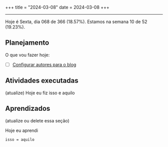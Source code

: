 +++
title = "2024-03-08"
date = 2024-03-08
+++

---

Hoje é Sexta, dia 068 de 366 (18.57%). Estamos na semana 10 de 52 (19.23%).

## Planejamento

O que vou fazer hoje:

- [ ] [Configurar autores para o blog](https://github.com/OmnicodeSolutions/worklog-luisa/issues/4)

## Atividades executadas

(atualize) Hoje eu fiz isso e aquilo

## Aprendizados

(atualize ou delete essa seção)

Hoje eu aprendi
```
isso = aquilo
```
